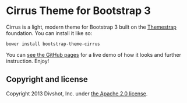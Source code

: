 # Cirrus Theme for Bootstrap 3

Cirrus is a light, modern theme for Bootstrap 3 built on the [Themestrap](https://github.com/divshot/themestrap)
foundation. You can install it like so:

    bower install bootstrap-theme-cirrus

You can [see the GitHub pages](http://code.divshot.com/bootstrap-theme-cirrus/) for a live demo of how it looks and further instruction. Enjoy!

## Copyright and license

Copyright 2013 Divshot, Inc. under [the Apache 2.0 license](LICENSE).